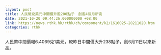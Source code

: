 ```yaml
---
layout: post
title: 人民幣兌美元中間價升逾200點子　創逾4個月新高
date: 2021-10-20 09:44:26.000000000 +08:00
link: https://news.rthk.hk/rthk/ch/component/k2/1616025-20211020.htm
categories: rthk
---
```


人民幣中間價報6.4069兌1美元，較昨日中間價大升238點子，創6月11日以來新高。
